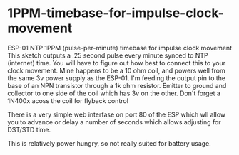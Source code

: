 # 1PPM-timebase-for-impulse-clock-movement
ESP-01 NTP 1PPM (pulse-per-minute) timebase for impulse clock movement
This sketch outputs a .25 second pulse every minute synced to NTP (internet) time.
You will have to figure out how best to connect this to your clock movement. Mine happens to be a 10 ohm coil,
and powers well from the same 3v power supply as the ESP-01.
I'm feeding the output pin to the base of an NPN transistor through a 1k ohm resistor.
Emitter to ground and collector to one side of the coil which has 3v on the other. Don't forget a 1N400x acoss the coil
for flyback control

There is a very simple web interfase on port 80 of the ESP which wll allow you to advance or delay a number of seconds
which allows adjusting for DST/STD time.

This is relatively power hungry, so not really suited for battery usage.

